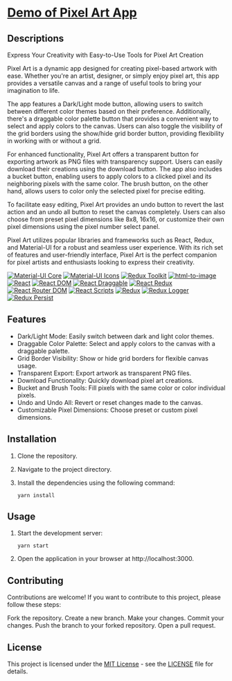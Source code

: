 # [Demo of Pixel Art App](https://asar-pixart.netlify.app)

## Descriptions

Express Your Creativity with Easy-to-Use Tools for Pixel Art Creation

Pixel Art is a dynamic app designed for creating pixel-based artwork with ease. Whether you're an artist, designer, or simply enjoy pixel art, this app provides a versatile canvas and a range of useful tools to bring your imagination to life.

The app features a Dark/Light mode button, allowing users to switch between different color themes based on their preference. Additionally, there's a draggable color palette button that provides a convenient way to select and apply colors to the canvas. Users can also toggle the visibility of the grid borders using the show/hide grid border button, providing flexibility in working with or without a grid.

For enhanced functionality, Pixel Art offers a transparent button for exporting artwork as PNG files with transparency support. Users can easily download their creations using the download button. The app also includes a bucket button, enabling users to apply colors to a clicked pixel and its neighboring pixels with the same color. The brush button, on the other hand, allows users to color only the selected pixel for precise editing.

To facilitate easy editing, Pixel Art provides an undo button to revert the last action and an undo all button to reset the canvas completely. Users can also choose from preset pixel dimensions like 8x8, 16x16, or customize their own pixel dimensions using the pixel number select panel.

Pixel Art utilizes popular libraries and frameworks such as React, Redux, and Material-UI for a robust and seamless user experience. With its rich set of features and user-friendly interface, Pixel Art is the perfect companion for pixel artists and enthusiasts looking to express their creativity.


[![Material-UI Core](https://img.shields.io/badge/Material--UI%20Core-4.12.4-blue)](https://material-ui.com/core/)
[![Material-UI Icons](https://img.shields.io/badge/Material--UI%20Icons-4.11.3-blue)](https://material-ui.com/icons/)
[![Redux Toolkit](https://img.shields.io/badge/Redux%20Toolkit-1.8.2-blue)](https://redux-toolkit.js.org/)
[![html-to-image](https://img.shields.io/badge/html--to--image-1.9.0-blue)](https://www.npmjs.com/package/html-to-image)
[![React](https://img.shields.io/badge/React-17.0.0-blue)](https://reactjs.org/)
[![React DOM](https://img.shields.io/badge/React%20DOM-17.0.0-blue)](https://reactjs.org/docs/react-dom.html)
[![React Draggable](https://img.shields.io/badge/React%20Draggable-4.4.5-blue)](https://www.npmjs.com/package/react-draggable)
[![React Redux](https://img.shields.io/badge/React%20Redux-8.0.2-blue)](https://react-redux.js.org/)
[![React Router DOM](https://img.shields.io/badge/React%20Router%20DOM-6.3.0-blue)](https://reactrouter.com/web/guides/quick-start)
[![React Scripts](https://img.shields.io/badge/React%20Scripts-5.0.1-blue)](https://www.npmjs.com/package/react-scripts)
[![Redux](https://img.shields.io/badge/Redux-4.2.0-blue)](https://redux.js.org/)
[![Redux Logger](https://img.shields.io/badge/Redux%20Logger-3.0.6-blue)](https://www.npmjs.com/package/redux-logger)
[![Redux Persist](https://img.shields.io/badge/Redux%20Persist-6.0.0-blue)](https://www.npmjs.com/package/redux-persist)

## Features

- Dark/Light Mode: Easily switch between dark and light color themes.
- Draggable Color Palette: Select and apply colors to the canvas with a draggable palette.
- Grid Border Visibility: Show or hide grid borders for flexible canvas usage.
- Transparent Export: Export artwork as transparent PNG files.
- Download Functionality: Quickly download pixel art creations.
- Bucket and Brush Tools: Fill pixels with the same color or color individual pixels.
- Undo and Undo All: Revert or reset changes made to the canvas.
- Customizable Pixel Dimensions: Choose preset or custom pixel dimensions.

## Installation

1. Clone the repository.
2. Navigate to the project directory.
3. Install the dependencies using the following command:

   ```shell
   yarn install

## Usage

1. Start the development server:

   ```shell
   yarn start

2. Open the application in your browser at http://localhost:3000.

## Contributing

Contributions are welcome! If you want to contribute to this project, please follow these steps:

Fork the repository.
Create a new branch.
Make your changes.
Commit your changes.
Push the branch to your forked repository.
Open a pull request.

## License

This project is licensed under the [MIT License](LICENSE) - see the [LICENSE](LICENSE) file for details.
